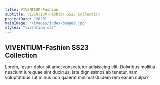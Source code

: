 ```yaml
---
title: VIVENTIUM-Fashion
subtitle: VIVENTIUM-Fashion SS23 Collection
projectDate: "2023"
mainImage: "/images/index/image9.jpg"
styles: "viventium.css"
---
```

<section class="section">
    <div class="details-container">
        <h1 class="title">VIVENTIUM-Fashion SS23<br>Collection</h1>
        <p class="description">Lorem, ipsum dolor sit amet consectetur adipisicing elit. Doloribus mollitia nesciunt iure quae sint ducimus, iste dignissimos ab tenetur, nam voluptatibus aut minus non quaerat minima! Quidem rem earum culpa?</p>
    </div>
    <div class="video"></div>
    <div class="grid">
        <div class="image-container">
            <img class="img" src="/images/index/image9.jpg" alt="">
        </div>
    </div>
</section>